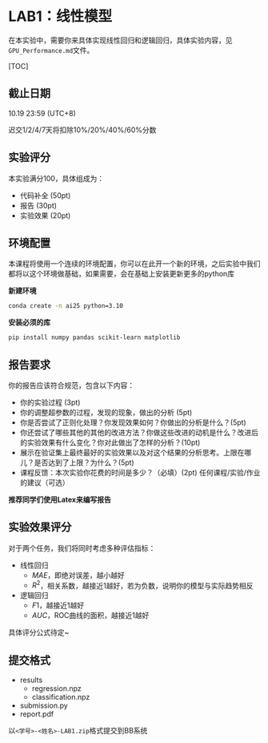 # LAB1：线性模型

在本实验中，需要你来具体实现线性回归和逻辑回归，具体实验内容，见`GPU_Performance.md`文件。

[TOC]

## 截止日期

10.19 23:59 (UTC+8)

迟交1/2/4/7天将扣除10%/20%/40%/60%分数

## 实验评分

本实验满分100，具体组成为：

+ 代码补全 (50pt)
+ 报告 (30pt)
+ 实验效果 (20pt)

## 环境配置

本课程将使用一个连续的环境配置，你可以在此开一个新的环境，之后实验中我们都将以这个环境做基础，如果需要，会在基础上安装更新更多的python库

**新建环境**

```bash
conda create -n ai25 python=3.10
```

**安装必须的库**

```bash
pip install numpy pandas scikit-learn matplotlib
```

## 报告要求

你的报告应该符合规范，包含以下内容：

+ 你的实验过程 (3pt)
+ 你的调整超参数的过程，发现的现象，做出的分析 (5pt)
+ 你是否尝试了正则化处理？你发现效果如何？你做出的分析是什么？(5pt)
+ 你还尝试了哪些其他的其他的改进方法？你做这些改进的动机是什么？改进后的实验效果有什么变化？你对此做出了怎样的分析？(10pt)
+ 展示在验证集上最终最好的实验效果以及对这个结果的分析思考。上限在哪儿？是否达到了上限？为什么？(5pt)
+ 课程反馈：本次实验你花费的时间是多少？（必填）(2pt) 任何课程/实验/作业的建议（可选）

**推荐同学们使用Latex来编写报告**

## 实验效果评分

对于两个任务，我们将同时考虑多种评估指标：

+ 线性回归
  + $MAE$，即绝对误差，越小越好
  + $R^2$，相关系数，越接近1越好，若为负数，说明你的模型与实际趋势相反
+ 逻辑回归
  + $F1$，越接近1越好
  + $AUC$，ROC曲线的面积，越接近1越好

具体评分公式待定~

## 提交格式

+ results
  + regression.npz
  + classification.npz
+ submission.py
+ report.pdf

以`<学号>-<姓名>-LAB1.zip`格式提交到BB系统



